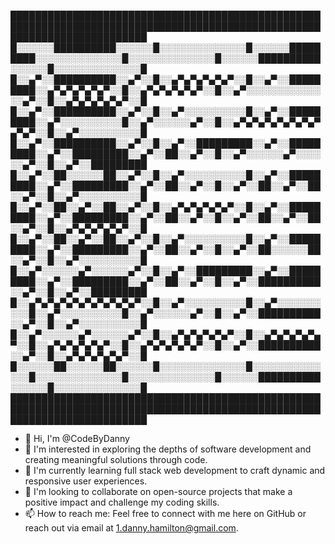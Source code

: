 
██████████████████████████████████████████████████████████████████████████████████████████████████████████████████████████
█░░░░░░██████████░░░░░░█░░░░░░░░░░░░░░█░░░░░░█████████░░░░░░░░░░░░░░█░░░░░░░░░░░░░░█░░░░░░██████████░░░░░░█░░░░░░░░░░░░░░█
█░░▄▀░░██████████░░▄▀░░█░░▄▀▄▀▄▀▄▀▄▀░░█░░▄▀░░█████████░░▄▀▄▀▄▀▄▀▄▀░░█░░▄▀▄▀▄▀▄▀▄▀░░█░░▄▀░░░░░░░░░░░░░░▄▀░░█░░▄▀▄▀▄▀▄▀▄▀░░█
█░░▄▀░░██████████░░▄▀░░█░░▄▀░░░░░░░░░░█░░▄▀░░█████████░░▄▀░░░░░░░░░░█░░▄▀░░░░░░▄▀░░█░░▄▀▄▀▄▀▄▀▄▀▄▀▄▀▄▀▄▀░░█░░▄▀░░░░░░░░░░█
█░░▄▀░░██████████░░▄▀░░█░░▄▀░░█████████░░▄▀░░█████████░░▄▀░░█████████░░▄▀░░██░░▄▀░░█░░▄▀░░░░░░▄▀░░░░░░▄▀░░█░░▄▀░░█████████
█░░▄▀░░██░░░░░░██░░▄▀░░█░░▄▀░░░░░░░░░░█░░▄▀░░█████████░░▄▀░░█████████░░▄▀░░██░░▄▀░░█░░▄▀░░██░░▄▀░░██░░▄▀░░█░░▄▀░░░░░░░░░░█
█░░▄▀░░██░░▄▀░░██░░▄▀░░█░░▄▀▄▀▄▀▄▀▄▀░░█░░▄▀░░█████████░░▄▀░░█████████░░▄▀░░██░░▄▀░░█░░▄▀░░██░░▄▀░░██░░▄▀░░█░░▄▀▄▀▄▀▄▀▄▀░░█
█░░▄▀░░██░░▄▀░░██░░▄▀░░█░░▄▀░░░░░░░░░░█░░▄▀░░█████████░░▄▀░░█████████░░▄▀░░██░░▄▀░░█░░▄▀░░██░░░░░░██░░▄▀░░█░░▄▀░░░░░░░░░░█
█░░▄▀░░░░░░▄▀░░░░░░▄▀░░█░░▄▀░░█████████░░▄▀░░█████████░░▄▀░░█████████░░▄▀░░██░░▄▀░░█░░▄▀░░██████████░░▄▀░░█░░▄▀░░█████████
█░░▄▀▄▀▄▀▄▀▄▀▄▀▄▀▄▀▄▀░░█░░▄▀░░░░░░░░░░█░░▄▀░░░░░░░░░░█░░▄▀░░░░░░░░░░█░░▄▀░░░░░░▄▀░░█░░▄▀░░██████████░░▄▀░░█░░▄▀░░░░░░░░░░█
█░░▄▀░░░░░░▄▀░░░░░░▄▀░░█░░▄▀▄▀▄▀▄▀▄▀░░█░░▄▀▄▀▄▀▄▀▄▀░░█░░▄▀▄▀▄▀▄▀▄▀░░█░░▄▀▄▀▄▀▄▀▄▀░░█░░▄▀░░██████████░░▄▀░░█░░▄▀▄▀▄▀▄▀▄▀░░█
█░░░░░░██░░░░░░██░░░░░░█░░░░░░░░░░░░░░█░░░░░░░░░░░░░░█░░░░░░░░░░░░░░█░░░░░░░░░░░░░░█░░░░░░██████████░░░░░░█░░░░░░░░░░░░░░█
██████████████████████████████████████████████████████████████████████████████████████████████████████████████████████████

+ 👋 Hi, I'm @CodeByDanny 
+ 👀 I'm interested in exploring the depths of software development and creating meaningful solutions through code.
+ 🌱 I'm currently learning full stack web development to craft dynamic and responsive user experiences.
+ 💞️ I'm looking to collaborate on open-source projects that make a positive impact and challenge my coding skills.
+ 📫 How to reach me: Feel free to connect with me here on GitHub or reach out via email at 1.danny.hamilton@gmail.com.

<!---
CodeByDanny/CodeByDanny is a ✨ special ✨ repository because its `README.md` (this file) appears on your GitHub profile.
You can click the Preview link to take a look at your changes.
--->

